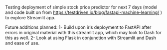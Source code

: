 Testing deployment of simple stock price predictor for next 7 days (model and code built on from https://testdriven.io/blog/fastapi-machine-learning/ ) to explore Streamlit app. 

Future additions planned:
1- Build upon iris deployment to FastAPI after errors in original material with this streamlit app, which may look to Dash for this as well. 
2- Look at using Flask in conjunction with Streamlit and Dash and ease of use.
